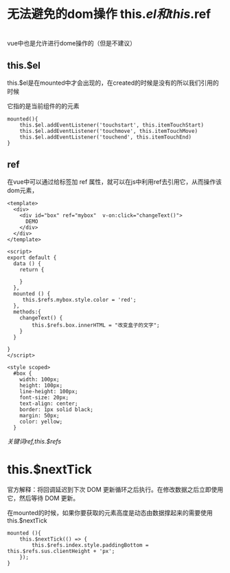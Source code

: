


# 无法避免的dom操作  this.$el 和 this.$ref
# 
vue中也是允许进行dome操作的（但是不建议）

## this.$el

this.$el是在mounted中才会出现的，在created的时候是没有的所以我们引用的时候

它指的是当前组件的的元素

```
mounted(){
	this.$el.addEventListener('touchstart', this.itemTouchStart)
	this.$el.addEventListener('touchmove', this.itemTouchMove)
	this.$el.addEventListener('touchend', this.itemTouchEnd)
}
```



## ref

在vue中可以通过给标签加 ref 属性，就可以在js中利用ref去引用它，从而操作该dom元素，

```
<template>
  <div>
  	<div id="box" ref="mybox"  v-on:click="changeText()">
      DEMO
    </div>
  </div>
</template>
 
<script>
export default {
  data () {
  	return {
      
  	}
  },
  mounted () {
     this.$refs.mybox.style.color = 'red';
  },
  methods:{
    changeText() {
        this.$refs.box.innerHTML = "改变盒子的文字";
    }
  }
 
}
</script>
 
<style scoped>
  #box {
    width: 100px;
    height: 100px;
    line-height: 100px;
    font-size: 20px;
    text-align: center;
    border: 1px solid black;
    margin: 50px; 
    color: yellow;
  }

```

*关键词ref,this.$refs*



# this.$nextTick

官方解释：将回调延迟到下次 DOM 更新循环之后执行。在修改数据之后立即使用它，然后等待 DOM 更新。

在mounted的时候，如果你要获取的元素高度是动态由数据撑起来的需要使用this.$nextTick

```
mounted (){
    this.$nextTick(() => {
        this.$refs.index.style.paddingBottom = this.$refs.sus.clientHeight + 'px';
    });
}
```













